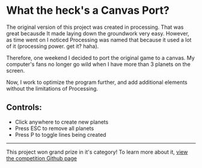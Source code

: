 # What the heck's a Canvas Port?
The original version of this project was created in processing. That was great becausde It made laying down the groundwork very easy. However, as time went on I noticed Processing was named that because it used a lot of it (processing power. get it? haha).

Therefore, one weekend I decided to port the original game to a canvas. My computer's fans no longer go wild when I have more than 3 planets on the screen.

Now, I work to optimize the program further, and add additional elements without the limitations of Processing.

## Controls:
- Click anywhere to create new planets
- Press ESC to remove all planets
- Press P to toggle lines being created
___
This project won grand prize in it's category! To learn more about it, [view the competition Github page][1]

[1]: https://github.com/jlam55555/howitfeelstochew6gum/tree/master/Spirographs%20of%20Venus%20--%20Math%20Square
